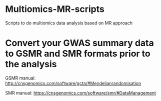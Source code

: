 # Multiomics-MR-scripts
Scripts to do multiomics data analysis based on MR approach

# Convert your GWAS summary data to GSMR and SMR formats prior to the analysis

GSMR manual: http://cnsgenomics.com/software/gcta/#Mendelianrandomisation

SMR manual: https://cnsgenomics.com/software/smr/#DataManagement
